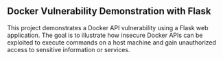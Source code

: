 ## Docker Vulnerability Demonstration with Flask

This project demonstrates a Docker API vulnerability using a Flask web application. The goal is to illustrate how insecure Docker APIs can be exploited to execute commands on a host machine and gain unauthorized access to sensitive information or services.


